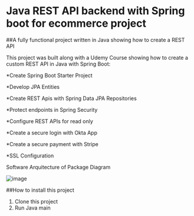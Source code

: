 # Java REST API backend with Spring boot for ecommerce project

##A fully functional project written in Java showing how to create a REST API

This project was built along with a Udemy Course showing how to create a custom REST API in Java with Spring Boot:

*Create Spring Boot Starter Project

*Develop JPA Entities

*Create REST Apis with Spring Data JPA Repositories 

*Protect endpoints in Spring Security

*Configure REST APIs for read only

*Create a secure login with Okta App

*Create a secure payment with Stripe

*SSL Configuration


Software Arquitecture of Package Diagram

![image](https://github.com/user-attachments/assets/b9338825-193d-460a-b5e5-1007ab5d3603)


##How to install this project 
1. Clone this project
2. Run Java main 

 
